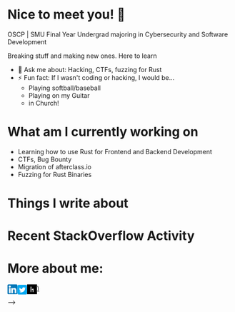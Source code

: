 # Nice to meet you! 👋

OSCP | SMU Final Year Undergrad majoring in Cybersecurity and Software Development

Breaking stuff and making new ones. Here to learn
- 💬 Ask me about: Hacking, CTFs, fuzzing for Rust
- ⚡ Fun fact: If I wasn't coding or hacking, I would be...
    - Playing softball/baseball
    - Playing on my Guitar
    - in Church!

# What am I currently working on
- Learning how to use Rust for Frontend and Backend Development
- CTFs, Bug Bounty
- Migration of afterclass.io
- Fuzzing for Rust Binaries


# Things I write about
<!-- BLOG-POST-LIST:START -->
<!-- BLOG-POST-LIST:END -->


# Recent StackOverflow Activity
<!-- STACKOVERFLOW:START -->
<!-- STACKOVERFLOW:END -->
# More about me:
[<img align="left" alt="LinkedIn" width="22px" src="images/linkedin.png" />][LinkedIn]
[<img align="left" alt="LinkedIn" width="22px" src="images/twitter.png" />][Twitter]
[<img align="left" alt="LinkedIn" width="22px" src="images/hackerone.png" />)][HackerOne]

-->


[LinkedIn]: https://www.linkedin.com/in/louis-joshua-low/
[Twitter]: https://twitter.com/lojomojo96
[HackerOne]: https://hackerone.com/l0j0?type=user





<!--
**L0uisJ0shua/L0uisJ0shua** is a ✨ _special_ ✨ repository because its `README.md` (this file) appears on your GitHub profile.

Here are some ideas to get you started:

- 🔭 I’m currently working on ...
- 🌱 I’m currently learning ...
- 👯 I’m looking to collaborate on ...
- 🤔 I’m looking for help with ...
- 💬 Ask me about ...
- 📫 How to reach me: ...
- 😄 Pronouns: ...
- ⚡ Fun fact: ...